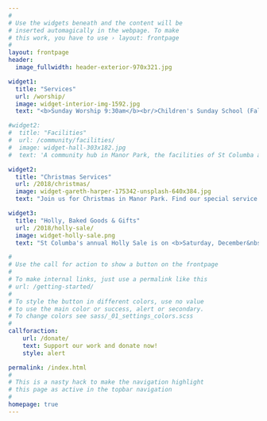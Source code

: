 ```yaml
---
#
# Use the widgets beneath and the content will be
# inserted automagically in the webpage. To make
# this work, you have to use › layout: frontpage
#
layout: frontpage
header:
  image_fullwidth: header-exterior-970x321.jpg

widget1:
  title: "Services"
  url: /worship/
  image: widget-interior-img-1592.jpg
  text: "<b>Sunday Worship 9:30am</b><br/>Children's Sunday School (Fall through Spring)"

#widget2:
#  title: "Facilities"
#  url: /community/facilities/
#  image: widget-hall-303x182.jpg
#  text: 'A community hub in Manor Park, the facilities of St Columba are used by various groups throughout the week, and on weekends by individuals for special occasions such as birthday or anniversary parties.  If you have an event or meeting, one of the church halls may be a perfect fit for your needs.'

widget2:
  title: "Christmas Services"
  url: /2018/christmas/
  image: widget-gareth-harper-175342-unsplash-640x384.jpg
  text: "Join us for Christmas in Manor Park. Find our special service times during the season celebrating the birth of Christ."

widget3:
  title: "Holly, Baked Goods & Gifts"
  url: /2018/holly-sale/
  image: widget-holly-sale.png
  text: "St Columba's annual Holly Sale is on <b>Saturday, December&nbsp;22 at 10am</b> with bags of fresh holly, homemade jams & jellies, baked goods, and embroidered gifts."

#
# Use the call for action to show a button on the frontpage
#
# To make internal links, just use a permalink like this
# url: /getting-started/
#
# To style the button in different colors, use no value
# to use the main color or success, alert or secondary.
# To change colors see sass/_01_settings_colors.scss
#
callforaction:
    url: /donate/
    text: Support our work and donate now!
    style: alert

permalink: /index.html
#
# This is a nasty hack to make the navigation highlight
# this page as active in the topbar navigation
#
homepage: true
---
```

